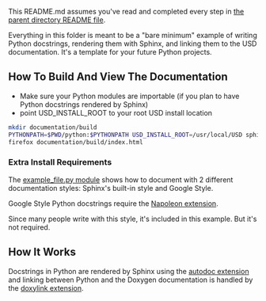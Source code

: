 This README.md assumes you've read and completed every step in
[the parent directory README file](../README.md).

Everything in this folder is meant to be a "bare minimum" example of
writing Python docstrings, rendering them with Sphinx, and linking
them to the USD documentation. It's a template for your future Python
projects.


## How To Build And View The Documentation
- Make sure your Python modules are importable (if you plan to have Python docstrings rendered by Sphinx)
- point USD_INSTALL_ROOT to your root USD install location

```sh
mkdir documentation/build
PYTHONPATH=$PWD/python:$PYTHONPATH USD_INSTALL_ROOT=/usr/local/USD sphinx-build documentation/source documentation/build
firefox documentation/build/index.html
```

### Extra Install Requirements
The [example_file.py module](python/example_file.py) shows how to
document with 2 different documentation styles: Sphinx's built-in style and Google Style.

Google Style Python docstrings require the
[Napoleon extension](https://www.sphinx-doc.org/en/master/usage/extensions/napoleon.html).

Since many people write with this style, it's included in this example.
But it's not required.


## How It Works
Docstrings in Python are rendered by Sphinx using the
[autodoc extension](http://www.sphinx-doc.org/en/master/usage/extensions/autodoc.html)
and linking between Python and the Doxygen documentation is handled by the
[doxylink extension](https://sphinxcontrib-doxylink.readthedocs.io/en/stable).

